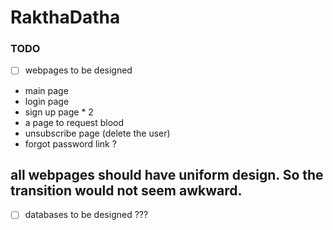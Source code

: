 # RakthaDatha

### TODO

- [ ] webpages to be designed
- main page 
- login page
- sign up page * 2
- a page to request blood
- unsubscribe page (delete the user)
- forgot password link ?

## all webpages should have uniform design. So the transition would not seem awkward.


- [ ] databases to be designed
???


